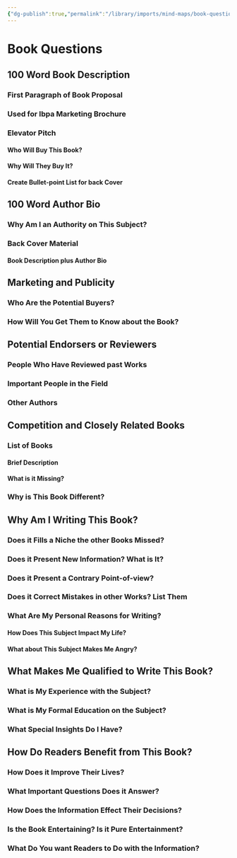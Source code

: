 ```yaml
---
{"dg-publish":true,"permalink":"/library/imports/mind-maps/book-questions/"}
---
```


# Book Questions
## 100 Word Book Description

### First Paragraph of Book Proposal

### Used for Ibpa Marketing Brochure

### Elevator Pitch

#### Who Will Buy This Book?

#### Why Will They Buy It?

#### Create Bullet-point List for back Cover

## 100 Word Author Bio

### Why Am I an Authority on This Subject?

### Back Cover Material

#### Book Description plus Author Bio

## Marketing and Publicity

### Who Are the Potential Buyers?

### How Will You Get Them to Know about the Book?

## Potential Endorsers or Reviewers

### People Who Have Reviewed past Works

### Important People in the Field

### Other Authors

## Competition and Closely Related Books

### List of Books

#### Brief Description

#### What is it Missing?

### Why is This Book Different?

## Why Am I Writing This Book?

### Does it Fills a Niche the other Books Missed?

### Does it Present New Information? What is It?

### Does it Present a Contrary Point-of-view?

### Does it Correct Mistakes in other Works? List Them

### What Are My Personal Reasons for Writing?

#### How Does This Subject Impact My Life?

#### What about This Subject Makes Me Angry?

## What Makes Me Qualified to Write This Book?

### What is My Experience with the Subject?

### What is My Formal Education on the Subject?

### What Special Insights Do I Have?

## How Do Readers Benefit from This Book?

### How Does it Improve Their Lives?

### What Important Questions Does it Answer?

### How Does the Information Effect Their Decisions?

### Is the Book Entertaining? Is it Pure Entertainment?

### What Do You want Readers to Do with the Information?
